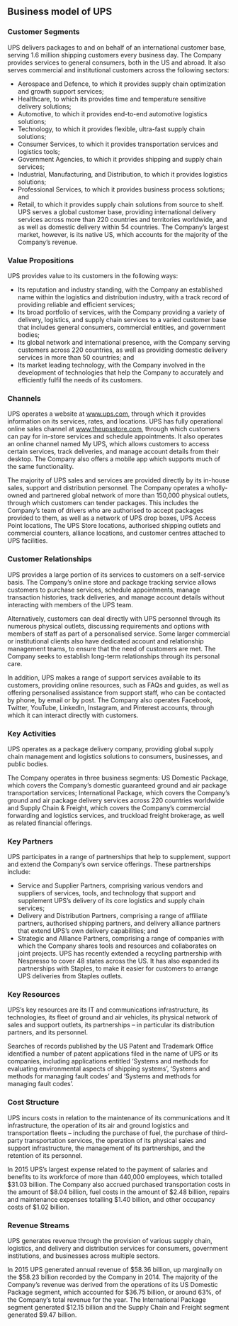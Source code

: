 Business model of UPS
---------------------

 ### Customer Segments

 UPS delivers packages to and on behalf of an international customer base, serving 1.6 million shipping customers every business day. The Company provides services to general consumers, both in the US and abroad. It also serves commercial and institutional customers across the following sectors:

  * Aerospace and Defence, to which it provides supply chain optimization and growth support services;
 * Healthcare, to which its provides time and temperature sensitive delivery solutions;
 * Automotive, to which it provides end-to-end automotive logistics solutions;
 * Technology, to which it provides flexible, ultra-fast supply chain solutions;
 * Consumer Services, to which it provides transportation services and logistics tools;
 * Government Agencies, to which it provides shipping and supply chain services;
 * Industrial, Manufacturing, and Distribution, to which it provides logistics solutions;
 * Professional Services, to which it provides business process solutions; and
 * Retail, to which it provides supply chain solutions from source to shelf.
  UPS serves a global customer base, providing international delivery services across more than 220 countries and territories worldwide, and as well as domestic delivery within 54 countries. The Company’s largest market, however, is its native US, which accounts for the majority of the Company’s revenue.

 ### Value Propositions

 UPS provides value to its customers in the following ways:

  * Its reputation and industry standing, with the Company an established name within the logistics and distribution industry, with a track record of providing reliable and efficient services;
 * Its broad portfolio of services, with the Company providing a variety of delivery, logistics, and supply chain services to a varied customer base that includes general consumers, commercial entities, and government bodies;
 * Its global network and international presence, with the Company serving customers across 220 countries, as well as providing domestic delivery services in more than 50 countries; and
 * Its market leading technology, with the Company involved in the development of technologies that help the Company to accurately and efficiently fulfil the needs of its customers.
  ### Channels

 UPS operates a website at www.ups.com, through which it provides information on its services, rates, and locations. UPS has fully operational online sales channel at www.theupsstore.com, through which customers can pay for in-store services and schedule appointments. It also operates an online channel named My UPS, which allows customers to access certain services, track deliveries, and manage account details from their desktop. The Company also offers a mobile app which supports much of the same functionality.

 The majority of UPS sales and services are provided directly by its in-house sales, support and distribution personnel. The Company operates a wholly-owned and partnered global network of more than 150,000 physical outlets, through which customers can tender packages. This includes the Company’s team of drivers who are authorised to accept packages provided to them, as well as a network of UPS drop boxes, UPS Access Point locations, The UPS Store locations, authorised shipping outlets and commercial counters, alliance locations, and customer centres attached to UPS facilities.

 ### Customer Relationships

 UPS provides a large portion of its services to customers on a self-service basis. The Company’s online store and package tracking service allows customers to purchase services, schedule appointments, manage transaction histories, track deliveries, and manage account details without interacting with members of the UPS team.

 Alternatively, customers can deal directly with UPS personnel through its numerous physical outlets, discussing requirements and options with members of staff as part of a personalised service. Some larger commercial or institutional clients also have dedicated account and relationship management teams, to ensure that the need of customers are met. The Company seeks to establish long-term relationships through its personal care.

 In addition, UPS makes a range of support services available to its customers, providing online resources, such as FAQs and guides, as well as offering personalised assistance from support staff, who can be contacted by phone, by email or by post. The Company also operates Facebook, Twitter, YouTube, LinkedIn, Instagram, and Pinterest accounts, through which it can interact directly with customers.

 ### Key Activities

 UPS operates as a package delivery company, providing global supply chain management and logistics solutions to consumers, businesses, and public bodies.

 The Company operates in three business segments: US Domestic Package, which covers the Company’s domestic guaranteed ground and air package transportation services; International Package, which covers the Company’s ground and air package delivery services across 220 countries worldwide and Supply Chain & Freight, which covers the Company’s commercial forwarding and logistics services, and truckload freight brokerage, as well as related financial offerings.

 ### Key Partners

 UPS participates in a range of partnerships that help to supplement, support and extend the Company’s own service offerings. These partnerships include:

  * Service and Supplier Partners, comprising various vendors and suppliers of services, tools, and technology that support and supplement UPS’s delivery of its core logistics and supply chain services;
 * Delivery and Distribution Partners, comprising a range of affiliate partners, authorised shipping partners, and delivery alliance partners that extend UPS’s own delivery capabilities; and
 * Strategic and Alliance Partners, comprising a range of companies with which the Company shares tools and resources and collaborates on joint projects.
  UPS has recently extended a recycling partnership with Nespresso to cover 48 states across the US. It has also expanded its partnerships with Staples, to make it easier for customers to arrange UPS deliveries from Staples outlets.

 ### Key Resources

 UPS’s key resources are its IT and communications infrastructure, its technologies, its fleet of ground and air vehicles, its physical network of sales and support outlets, its partnerships – in particular its distribution partners, and its personnel.

 Searches of records published by the US Patent and Trademark Office identified a number of patent applications filed in the name of UPS or its companies, including applications entitled ‘Systems and methods for evaluating environmental aspects of shipping systems’, ‘Systems and methods for managing fault codes’ and ‘Systems and methods for managing fault codes’.

 ### Cost Structure

 UPS incurs costs in relation to the maintenance of its communications and It infrastructure, the operation of its air and ground logistics and transportation fleets – including the purchase of fuel, the purchase of third-party transportation services, the operation of its physical sales and support infrastructure, the management of its partnerships, and the retention of its personnel.

 In 2015 UPS’s largest expense related to the payment of salaries and benefits to its workforce of more than 440,000 employees, which totalled $31.03 billion. The Company also accrued purchased transportation costs in the amount of $8.04 billion, fuel costs in the amount of $2.48 billion, repairs and maintenance expenses totalling $1.40 billion, and other occupancy costs of $1.02 billion.

 ### Revenue Streams

 UPS generates revenue through the provision of various supply chain, logistics, and delivery and distribution services for consumers, government institutions, and businesses across multiple sectors.

 In 2015 UPS generated annual revenue of $58.36 billion, up marginally on the $58.23 billion recorded by the Company in 2014. The majority of the Company’s revenue was derived from the operations of its US Domestic Package segment, which accounted for $36.75 billion, or around 63%, of the Company’s total revenue for the year. The International Package segment generated $12.15 billion and the Supply Chain and Freight segment generated $9.47 billion.